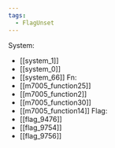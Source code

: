 ```yaml
---
tags:
  - FlagUnset
---
```

System:
- [[system_1]]
- [[system_0]]
- [[system_66]]
Fn:
- [[m7005_function25]]
- [[m7005_function2]]
- [[m7005_function30]]
- [[m7005_function14]]
Flag:
- [[flag_9476]]
- [[flag_9754]]
- [[flag_9756]]
